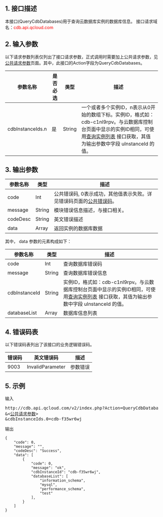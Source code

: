 ## 1. 接口描述
本接口(QueryCdbDatabases)用于查询云数据库实例的数据库信息。
接口请求域名：<font style='color:red'>cdb.api.qcloud.com </font>


## 2. 输入参数
以下请求参数列表仅列出了接口请求参数，正式调用时需要加上公共请求参数，见<a href='/document/product/236/6921' title='公共请求参数'>公共请求参数</a>页面。其中，此接口的Action字段为QueryCdbDatabases。

| 参数名称 | 是否必选  | 类型 | 描述 |
|---------|---------|---------|---------|
| cdbInstanceIds.n | 是 | String | 一个或者多个实例ID，n表示从0开始的数组下标。实例ID，格式如：cdb-c1nl9rpv。与云数据库控制台页面中显示的实例ID相同，可使用[查询实例列表](/doc/api/253/1266) 接口获取，其值为输出参数中字段 uInstanceId 的值。 |


## 3. 输出参数
| 参数名称 | 类型 | 描述 |
|---------|---------|---------|
| code | Int | 公共错误码, 0表示成功，其他值表示失败。详见错误码页面的<a href='/document/api/377/4173' title='公共错误码'>公共错误码</a>。|
| message | String | 模块错误信息描述，与接口相关。|
| codeDesc | String | 英文错误描述 |
| data | Array | 返回实例的数据库数据 |
其中， data 参数的元素构成如下：

| 参数名称 | 类型 | 描述 |
|---------|---------|---------|
| code | Int | 查询数据库错误码 |
| message | String |  查询数据库错误信息 |
| cdbInstanceId | String | 实例ID，格式如：cdb-c1nl9rpv。与云数据库控制台页面中显示的实例ID相同，可使用[查询实例列表](/doc/api/253/1266) 接口获取，其值为输出参数中字段 uInstanceId 的值。  |
| databaseList | Array | 数据库信息列表 | 


## 4. 错误码表
以下错误码表列出了该接口的业务逻辑错误码。

| 错误码 | 英文错误码 | 描述 |
|---------|---------|---------|
| 9003 | InvalidParameter | 参数错误 |


## 5. 示例
输入
<pre>
http://cdb.api.qcloud.com/v2/index.php?Action=QueryCdbDatabases
&<<a href="/document/product/236/6921">公共请求参数</a>>
&cdbInstanceIds.0=cdb-f35wr6wj
</pre>

输出
```
{
    "code": 0,
    "message": "",
    "codeDesc": "Success",
    "data": [
        {
            "code": 0,
            "message": "ok",
			"cdbInstanceId": "cdb-f35wr6wj",
            "databaseList": [
                "information_schema",
                "mysql",
                "performance_schema",
                "test"
            ],
        }
    ]
}
```

